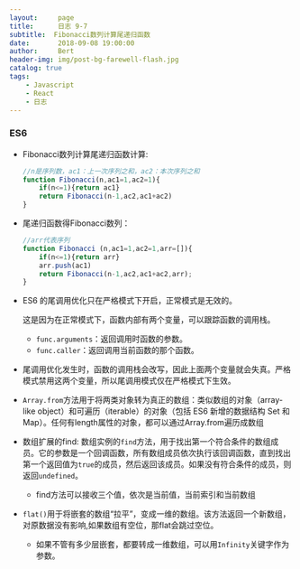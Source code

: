 ```yaml
---
layout:     page
title:      日志 9-7
subtitle:  Fibonacci数列计算尾递归函数
date:       2018-09-08 19:00:00
author:     Bert
header-img: img/post-bg-farewell-flash.jpg
catalog: true
tags:
    - Javascript
    - React
    - 日志
---
```


### ES6

- Fibonacci数列计算尾递归函数计算:

  ```js
  //n是序列数，ac1：上一次序列之和，ac2：本次序列之和
  function Fibonacci(n,ac1=1,ac2=1){
      if(n<=1){return ac1}
      return Fibonacci(n-1,ac2,ac1+ac2)
  }
  ```

- 尾递归函数得Fibonacci数列：

  ```js
  //arr代表序列
  function Fibonacci (n,ac1=1,ac2=1,arr=[]){
      if(n<=1){return arr}
      arr.push(ac1)
      return Fibonacci(n-1,ac2,ac1+ac2,arr);
  }
  ```

- ES6 的尾调用优化只在严格模式下开启，正常模式是无效的。

  这是因为在正常模式下，函数内部有两个变量，可以跟踪函数的调用栈。

  - `func.arguments`：返回调用时函数的参数。
  - `func.caller`：返回调用当前函数的那个函数。

- 尾调用优化发生时，函数的调用栈会改写，因此上面两个变量就会失真。严格模式禁用这两个变量，所以尾调用模式仅在严格模式下生效。

- `Array.from`方法用于将两类对象转为真正的数组：类似数组的对象（array-like object）和可遍历（iterable）的对象（包括 ES6 新增的数据结构 Set 和 Map）。任何有length属性的对象，都可以通过Array.from遍历成数组

- 数组扩展的find:
  数组实例的`find`方法，用于找出第一个符合条件的数组成员。它的参数是一个回调函数，所有数组成员依次执行该回调函数，直到找出第一个返回值为`true`的成员，然后返回该成员。如果没有符合条件的成员，则返回`undefined`。

  - find方法可以接收三个值，依次是当前值，当前索引和当前数组

- `flat()`用于将嵌套的数组“拉平”，变成一维的数组。该方法返回一个新数组，对原数据没有影响,如果数组有空位，那flat会跳过空位。

  - 如果不管有多少层嵌套，都要转成一维数组，可以用`Infinity`关键字作为参数。